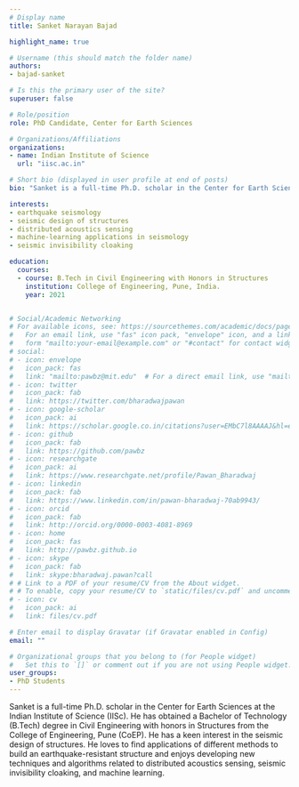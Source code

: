 ```yaml
---
# Display name
title: Sanket Narayan Bajad

highlight_name: true

# Username (this should match the folder name)
authors:
- bajad-sanket

# Is this the primary user of the site?
superuser: false

# Role/position
role: PhD Candidate, Center for Earth Sciences

# Organizations/Affiliations
organizations:
- name: Indian Institute of Science
  url: "iisc.ac.in"

# Short bio (displayed in user profile at end of posts)
bio: "Sanket is a full-time Ph.D. scholar in the Center for Earth Sciences at the Indian Institute of Science (IISc). He has obtained a Bachelor of Technology (B.Tech) degree in Civil Engineering with honors in Structures from the College of Engineering, Pune (CoEP). He has a keen interest in the seismic design of structures. He loves to find applications of different methods to build an earthquake-resistant structure and enjoys developing new techniques and algorithms related to distributed acoustics sensing, seismic invisibility cloaking and machine learning."

interests:
- earthquake seismology
- seismic design of structures
- distributed acoustics sensing
- machine-learning applications in seismology
- seismic invisibility cloaking

education:
  courses:
  - course: B.Tech in Civil Engineering with Honors in Structures
    institution: College of Engineering, Pune, India.
    year: 2021


# Social/Academic Networking
# For available icons, see: https://sourcethemes.com/academic/docs/page-builder/#icons
#   For an email link, use "fas" icon pack, "envelope" icon, and a link in the
#   form "mailto:your-email@example.com" or "#contact" for contact widget.
# social:
# - icon: envelope
#   icon_pack: fas
#   link: "mailto:pawbz@mit.edu"  # For a direct email link, use "mailto:test@example.org".
# - icon: twitter
#   icon_pack: fab
#   link: https://twitter.com/bharadwajpawan
# - icon: google-scholar
#   icon_pack: ai
#   link: https://scholar.google.co.in/citations?user=EMbC7l8AAAAJ&hl=en
# - icon: github
#   icon_pack: fab
#   link: https://github.com/pawbz
# - icon: researchgate
#   icon_pack: ai
#   link: https://www.researchgate.net/profile/Pawan_Bharadwaj
# - icon: linkedin
#   icon_pack: fab
#   link: https://www.linkedin.com/in/pawan-bharadwaj-70ab9943/
# - icon: orcid
#   icon_pack: fab
#   link: http://orcid.org/0000-0003-4081-8969
# - icon: home
#   icon_pack: fas
#   link: http://pawbz.github.io
# - icon: skype
#   icon_pack: fab
#   link: skype:bharadwaj.pawan?call
# # Link to a PDF of your resume/CV from the About widget.
# # To enable, copy your resume/CV to `static/files/cv.pdf` and uncomment the lines below.
# - icon: cv
#   icon_pack: ai
#   link: files/cv.pdf

# Enter email to display Gravatar (if Gravatar enabled in Config)
email: ""

# Organizational groups that you belong to (for People widget)
#   Set this to `[]` or comment out if you are not using People widget.
user_groups:
- PhD Students
---
```


Sanket is a full-time Ph.D. scholar in the Center for Earth Sciences at the Indian Institute of Science (IISc). He has obtained a Bachelor of Technology (B.Tech) degree in Civil Engineering with honors in Structures from the College of Engineering, Pune (CoEP). He has a keen interest in the seismic design of structures. He loves to find applications of different methods to build an earthquake-resistant structure and enjoys developing new techniques and algorithms related to distributed acoustics sensing, seismic invisibility cloaking, and machine learning.